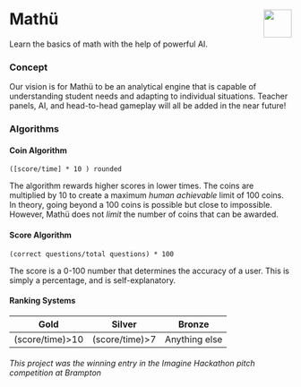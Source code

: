 # Mathü <img align="right" width="50" height="50" src="https://raw.githubusercontent.com/paramt/mathu/master/favicon/favicon.ico">

Learn the basics of math with the help of powerful AI.

### Concept
Our vision is for Mathü to be an analytical engine that is capable of understanding student needs and adapting to individual situations. Teacher panels, AI, and head-to-head gameplay will all be added in the near future!

### Algorithms
#### Coin Algorithm
```([score/time] * 10 ) rounded```

The algorithm rewards higher scores in lower times. The coins are multiplied by 10 to create a maximum *human achievable* limit of 100 coins. In theory, going beyond a 100 coins is possible but close to impossible. However, Mathü does not *limit* the number of coins that can be awarded.

#### Score Algorithm
```(correct questions/total questions) * 100```

The score is a 0-100 number that determines the accuracy of a user. This is simply a percentage, and is self-explanatory.

#### Ranking Systems

| Gold | Silver | Bronze |
| ---- | ------ | ------ |
|(score/time)>10|(score/time)>7|Anything else|

###### This project was the winning entry in the Imagine Hackathon pitch competition at Brampton
